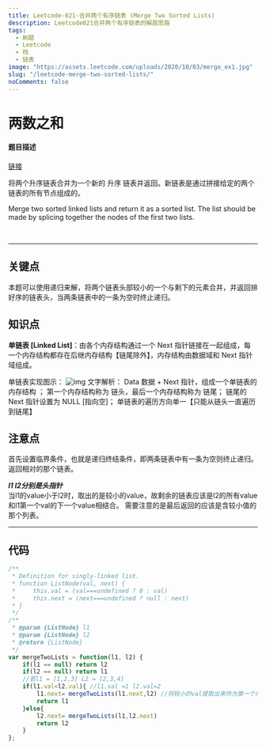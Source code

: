 ```yaml
---
title: Leetcode-021-合并两个有序链表 (Merge Two Sorted Lists)
description: Leetcode021合并两个有序链表的解题思路
tags:
  - 刷题
  - Leetcode
  - 栈
  - 链表
image: "https://assets.leetcode.com/uploads/2020/10/03/merge_ex1.jpg"
slug: "/leetcode-merge-two-sorted-lists/"
noComments: false
---
```


两数之和
====
#### 题目描述
[链接](https://leetcode-cn.com/problems/merge-two-sorted-lists)

将两个升序链表合并为一个新的 升序 链表并返回。新链表是通过拼接给定的两个链表的所有节点组成的。 

Merge two sorted linked lists and return it as a sorted list. The list should be made by splicing together the nodes of the first two lists.

 
***
关键点
----
本题可以使用递归来解，将两个链表头部较小的一个与剩下的元素合并，并返回排好序的链表头，当两条链表中的一条为空时终止递归。

知识点
----

**单链表 [Linked List]**：由各个内存结构通过一个 Next 指针链接在一起组成，每一个内存结构都存在后继内存结构【链尾除外】，内存结构由数据域和 Next 指针域组成。

单链表实现图示：
![img](https://upload-images.jianshu.io/upload_images/1411747-464ee32fe3ea830d.png?imageMogr2/auto-orient/strip|imageView2/2/w/804/format/webp)
文字解析：
Data 数据 + Next 指针，组成一个单链表的内存结构 ；
第一个内存结构称为 链头，最后一个内存结构称为 链尾；
链尾的 Next 指针设置为 NULL [指向空]；
单链表的遍历方向单一【只能从链头一直遍历到链尾】

注意点
----
首先设置临界条件，也就是递归终结条件，即两条链表中有一条为空则终止递归。返回相对的那个链表。

***l1 l2分别是头指针***  
当l1的value小于l2时，取出的是较小的value，故剩余的链表应该是l2的所有value和l1第一个val的下一个value相结合。
需要注意的是最后返回的应该是含较小值的那个列表。

***
代码
----

```js
/**
 * Definition for singly-linked list.
 * function ListNode(val, next) {
 *     this.val = (val===undefined ? 0 : val)
 *     this.next = (next===undefined ? null : next)
 * }
 */
/**
 * @param {ListNode} l1
 * @param {ListNode} l2
 * @return {ListNode}
 */
var mergeTwoLists = function(l1, l2) {
    if(l1 == null) return l2
    if(l2 == null) return l1
    //若l1 = [1,2,3] L2 = [2,3,4]
    if(l1.val<l2.val){ //l1.val =1 l2.val=2
        l1.next= mergeTwoLists(l1.next,l2) //将较小的val提取出来作为第一个元素 剩余链表做一个合并操作，内容是l1的剩余元素和l2的所有元素
        return l1
    }else{
        l2.next= mergeTwoLists(l1,l2.next)
        return l2
    }
};

```
